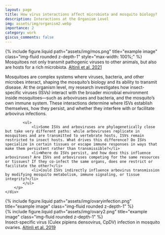 ```yaml
---
layout: page
title: How virus interactions affect microbiota and mosquito biology?
description: Interactions at the Organism Level
img: assets/img/organism2.webp
importance: 2
category: work
giscus_comments: false
---
```


<div class="row justify-content-sm-center align-items-start">
    <div class="col-md-5">
        {% include figure.liquid path="assets/img/mos.png" title="example image" class="img-fluid rounded z-depth-1" style="max-width: 100%;" %}
        <div class="caption text-center mt-2">
            Mosquitoes not only transmit pathogenic viruses to other animals, but also are hosts for a rich microbiota.  
            <a href="https://10.3389/fcimb.2021.694020">Altinli et al. 2021</a>
        </div>
    </div>
    <div class="col-md-7">
        <p>
            Mosquitoes are complex systems where viruses, bacteria, and other microbes interact, shaping the mosquito’s biology and its ability to transmit disease.
            At the organism level, my research investigates how insect-specific viruses (ISVs) interact with the broader microbial environment inside mosquitoes—such as arboviruses and bacteria, and the mosquito’s own immune system.
            These interactions determine where ISVs establish themselves, how they persist, and whether they interfere with or facilitate arbovirus infections.

            <ul>
                <li>Some ISVs and arboviruses are phylogenetically close but take very different paths: while arboviruses replicate in mosquitoes and are transmitted to vertebrate hosts, ISVs remain restricted to insect hosts. What drives this difference? Do ISVs specialize in certain tissues or escape immune responses in ways that make them persistent rather than transmissible?</li>
                <li>Where do ISVs persist, and how does this influence arboviruses? Are ISVs and arboviruses competing for the same resources or tissues? If they co-infect the same organs, does one restrict or facilitate the other?</li>
                <li>Could ISVs indirectly influence arbovirus transmission by modifying mosquito metabolism, immune signaling, or tissue integrity?</li>
            </ul>
        </p>
    </div>
</div>

<div class="row justify-content-sm-center">
    <div class="col-sm mt-3 mt-md-0">
        {% include figure.liquid path="assets/img/ovaryinfection.png" title="example image" class="img-fluid rounded z-depth-1" %}
    </div>
    <div class="col-sm mt-3 mt-md-0">
        {% include figure.liquid path="assets/img/ovary2.png" title="example image" class="img-fluid rounded z-depth-1" %}
    </div>
</div>
<div class="caption">
    Insect-specific virus (Culex pipiens densovirus, CpDV) infection in mosquito ovaries. <a href="https://doi.org/10.1111/1462-2920.14511">Altinli et al. 2019</a>
</div>
